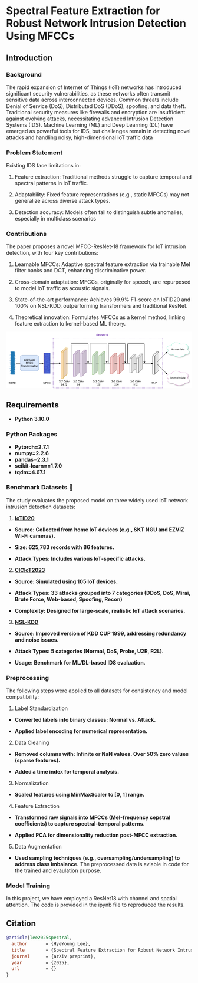 # Spectral Feature Extraction for Robust Network Intrusion Detection Using MFCCs

## Introduction
### Background
The rapid expansion of Internet of Things (IoT) networks has introduced significant security vulnerabilities, as these networks often transmit sensitive data across interconnected devices. Common threats include Denial of Service (DoS), Distributed DoS (DDoS), spoofing, and data theft. Traditional security measures like firewalls and encryption are insufficient against evolving attacks, necessitating advanced Intrusion Detection Systems (IDS). Machine Learning (ML) and Deep Learning (DL) have emerged as powerful tools for IDS, but challenges remain in detecting novel attacks and handling noisy, high-dimensional IoT traffic data

### Problem Statement
Existing IDS face limitations in:

1. Feature extraction: Traditional methods struggle to capture temporal and spectral patterns in IoT traffic.

2. Adaptability: Fixed feature representations (e.g., static MFCCs) may not generalize across diverse attack types.

3. Detection accuracy: Models often fail to distinguish subtle anomalies, especially in multiclass scenarios

### Contributions
The paper proposes a novel MFCC-ResNet-18 framework for IoT intrusion detection, with four key contributions:

1. Learnable MFCCs: Adaptive spectral feature extraction via trainable Mel filter banks and DCT, enhancing discriminative power.

2. Cross-domain adaptation: MFCCs, originally for speech, are repurposed to model IoT traffic as acoustic signals.

3. State-of-the-art performance: Achieves 99.9% F1-score on IoTID20 and 100% on NSL-KDD, outperforming transformers and traditional ResNet.

4. Theoretical innovation: Formulates MFCCs as a kernel method, linking feature extraction to kernel-based ML theory.

![](Figures/arch.png?raw=true)

## Requirements
- **Python 3.10.0**
### Python Packages
- **Pytorch=2.7.1**
- **numpy=2.2.6**
- **pandas=2.3.1**
- **scikit-learn==1.7.0**
- **tqdm=4.67.1**
### Benchmark Datasets 📝
The study evaluates the proposed model on three widely used IoT network intrusion detection datasets:

1. [**IoTID20**](https://www.kaggle.com/datasets/rohulaminlabid/iotid20-dataset)

- **Source: Collected from home IoT devices (e.g., SKT NGU and EZVIZ Wi-Fi cameras).**

- **Size: 625,783 records with 86 features.**

- **Attack Types: Includes various IoT-specific attacks.**

2. [**CICIoT2023**](https://www.kaggle.com/datasets/akashdogra/cic-iot-2023)

- **Source: Simulated using 105 IoT devices.**

- **Attack Types: 33 attacks grouped into 7 categories (DDoS, DoS, Mirai, Brute Force, Web-based, Spoofing, Recon)**

- **Complexity: Designed for large-scale, realistic IoT attack scenarios.**

3. [**NSL-KDD**](https://www.kaggle.com/datasets/hassan06/nslkdd)

- **Source: Improved version of KDD CUP 1999, addressing redundancy and noise issues.**

- **Attack Types: 5 categories (Normal, DoS, Probe, U2R, R2L).**

- **Usage: Benchmark for ML/DL-based IDS evaluation.**
### Preprocessing 
The following steps were applied to all datasets for consistency and model compatibility:

1. Label Standardization

- **Converted labels into binary classes: Normal vs. Attack.**

- **Applied label encoding for numerical representation.**
  
2. Data Cleaning

- **Removed columns with: Infinite or NaN values. Over 50% zero values (sparse features).**

- **Added a time index for temporal analysis.**
  
3. Normalization

- **Scaled features using MinMaxScaler to [0, 1] range.**

4. Feature Extraction

- **Transformed raw signals into MFCCs (Mel-frequency cepstral coefficients) to capture spectral-temporal patterns.**

- **Applied PCA for dimensionality reduction post-MFCC extraction.**

5. Data Augmentation

- **Used sampling techniques (e.g., oversampling/undersampling) to address class imbalance.**
The preprocessed data is aviable in code for the trained and evaulation purpose.

### Model Training
In this project, we have employed a ResNet18 with channel and spatial attention. The code is provided in the ipynb file to reproduced the results.
## Citation
```bibtex
@article{lee2025spectral,
  author       = {HyeYoung Lee},
  title        = {Spectral Feature Extraction for Robust Network Intrusion Detection Using MFCCs},
  journal      = {arXiv preprint},
  year         = {2025},
  url          = {}
}
